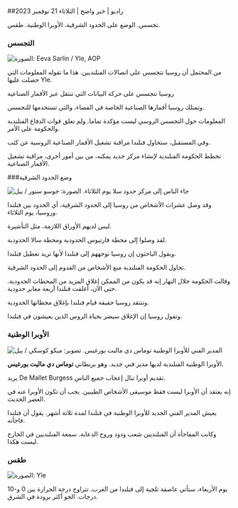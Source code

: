##راديو \| خبر واضح \| الثلاثاء 21 نوفمبر 2023

تجسس. الوضع على الحدود الشرقية. الأوبرا الوطنية. طقس.

### التجسس

![ الصورة: Eeva Sarlin / Yle, AOP](https://images.cdn.yle.fi/image/upload/c_crop,h_562,w_1000,x_0,y_32/ar_1.7777777777777777,c_fill,g_faces,h_675,w_1200/dpr_1.0/q_auto:eco/f_auto/fl_lossy/v1700569701/39-1204215655ca2203557b)

من المحتمل أن روسيا تتجسس على اتصالات الفنلنديين. هذا ما تقوله المعلومات التي حصلت عليها Yle.

روسيا تتجسس على حركة البيانات التي تنتقل عبر الأقمار الصناعية

وتمتلك روسيا أقمارها الصناعية الخاصة في الفضاء، والتي تستخدمها للتجسس.

المعلومات حول التجسس الروسي ليست مؤكدة تماما. ولم تعلق قوات الدفاع الفنلندية والحكومة على الأمر.

وفي المستقبل، ستحاول فنلندا مراقبة تشغيل الأقمار الصناعية الروسية عن كثب.

تخطط الحكومة الفنلندية لإنشاء مركز جديد يمكنه، من بين أمور أخرى، مراقبة تشغيل الأقمار الصناعية.

###وضع الحدود الشرقية

![جاء الناس إلى مركز حدود سلا يوم الثلاثاء. الصورة: جوسو ستور / ييل](https://images.cdn.yle.fi/image/upload/c_crop,h_2515,w_4470,x_0,y_0/ar_1.7777777777777777,c_fill,g_faces,h_675,w_1200/dpr_1.0/q_auto:eco/f_auto/fl_lossy/v1700575368/39-1203513655b5b4d432e9)

وقد وصل عشرات الأشخاص من روسيا إلى الحدود الشرقية، أي الحدود بين فنلندا وروسيا، يوم الثلاثاء.

ليس لديهم الأوراق اللازمة، مثل التأشيرة.

لقد وصلوا إلى محطة فارتيوس الحدودية ومحطة سالا الحدودية.

ويقول الباحثون إن روسيا توجههم إلى فنلندا لأنها تريد تعطيل فنلندا.

تحاول الحكومة الفنلندية منع الأشخاص من القدوم إلى الحدود الشرقية.

وقالت الحكومة خلال النهار إنه قد يكون من الممكن إغلاق المزيد من المحطات الحدودية. حتى الآن، أغلقت فنلندا أربعة معابر حدودية.

وتنتقد روسيا حقيقة قيام فنلندا بإغلاق محطاتها الحدودية.

وتقول روسيا إن الإغلاق سيضر بحياة الروس الذين يعيشون في فنلندا.

### الأوبرا الوطنية

![المدير الفني للأوبرا الوطنية توماس دي ماليت بورغيس. تصوير: ميكو كوسكي / ييل](https://images.cdn.yle.fi/image/upload/c_crop,h_3078,w_5472,x_0,y_570/ar_1.7777777777777777,c_fill,g_faces,h_675,w_1200/dpr_1.0/q_auto:eco/f_auto/fl_lossy/v1699350873/39-1196938654a091844d91)

الأوبرا الوطنية الفنلندية لديها مدير فني جديد. وهو بريطاني **توماس دي ماليت بورغيس**.

يريد De Mallet Burgess تقديم أوبرا تنال إعجاب جميع الناس.

إنه يعتقد أن الأوبرا ليست فقط موسيقى الأشخاص الطيبين. يجب أن تكون الأوبرا عنه في العصر الحديث.

يعيش المدير الفني الجديد للأوبرا الوطنية في فنلندا لمدة ثلاثة أشهر. يقول أن فنلندا فاجأته.

وكانت المفاجأة أن الفنلنديين شعب ودود وروح الدعابة. سمعة الفنلنديين في الخارج ليست هكذا.

### طقس

![ الصورة: Yle](https://images.cdn.yle.fi/image/upload/c_crop,h_1080,w_1919,x_0,y_0/ar_1.7777777777777777,c_fill,g_faces,h_675,w_1200/dpr_1.0/q_auto:eco/f_auto/fl_lossy/v1700579363/39-1204521655cc80468754)

يوم الأربعاء، ستأتي عاصفة ثلجية إلى فنلندا من الغرب. تتراوح درجة الحرارة بين 0 و-10 درجات. الجو أكثر برودة في الشرق.